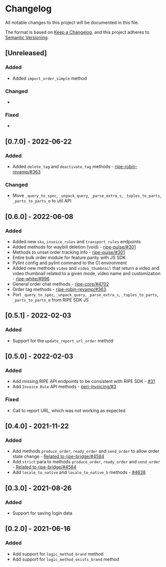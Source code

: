 # Changelog

All notable changes to this project will be documented in this file.

The format is based on [Keep a Changelog](https://keepachangelog.com/en/1.0.0/),
and this project adheres to [Semantic Versioning](https://semver.org/spec/v2.0.0.html).

## [Unreleased]

### Added

* Added `import_order_simple` method

### Changed

*

### Fixed

*

## [0.7.0] - 2022-06-22

### Added

* Added `delete_tag` and `deactivate_tag` methods - [ripe-robin-revamp/#363](https://github.com/ripe-tech/ripe-robin-revamp/issues/363)

### Changed

* Move `_query_to_spec`, `_unpack_query`, `_parse_extra_s`, `_tuples_to_parts`, `_parts_to_parts_m` to util API

## [0.6.0] - 2022-06-08

### Added

* Added new `sku`, `invoice_rules` and `transport_rules` endpoints
* Added methods for waybill deletion (void) - [ripe-pulse/#301](https://github.com/ripe-tech/ripe-pulse/issues/301)
* Methods to unset order tracking info - [ripe-pulse/#301](https://github.com/ripe-tech/ripe-pulse/issues/301)
* Entire bulk order module for feature parity with JS SDK
* Pylint config and pylint command to the CI environment
* Added new methods `video` and `video_thumbnail` that return a video and video thumbnail related to a given mode, video name and customization - [ripe-white/#996](https://github.com/ripe-tech/ripe-white/issues/996)
* General order chat methods - [ripe-core/#4702](https://github.com/ripe-tech/ripe-core/issues/4702)
* Order tag methods - [ripe-robin-revamp/#363](https://github.com/ripe-tech/ripe-robin-revamp/issues/363)
* Port `_query_to_spec`, `_unpack_query`, `_parse_extra_s`, `_tuples_to_parts`, `_parts_to_parts_m` from RIPE SDK JS

## [0.5.1] - 2022-02-03

### Added

* Support for the `update_report_url_order` method

## [0.5.0] - 2022-02-03

### Added

* Add missing RIPE API endpoints to be consistent with RIPE SDK - [#31](https://github.com/ripe-tech/ripe-api/pull/31)
* Add `Invoice Rule` API methods - [peri-invoicing/#3](https://github.com/ripe-tech/peri-invoicing/issues/3)

### Fixed

* Call to report URL, which was not working as expected

## [0.4.0] - 2021-11-22

### Added

* Add methods `produce_order`, `ready_order` and `send_order` to allow order state change - [Related to ripe-bridge/#4584](https://github.com/ripe-tech/ripe-bridge/issues/148)
* Add `strict` para to methods `produce_order`, `ready_order` and `send_order` - [Related to ripe-bridge/#4584](https://github.com/ripe-tech/ripe-bridge/issues/148)
* Add `locale_to_native` and `locale_to_native_b` methods - [#4638](https://github.com/ripe-tech/ripe-core/issues/4638)

## [0.3.0] - 2021-08-26

### Added

* Support for saving login data

## [0.2.0] - 2021-06-16

### Added

* Add support for `logic_method_brand` method
* Add support for `logic_method_exists_brand` method
